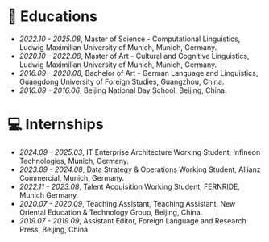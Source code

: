 # 📖 Educations
- *2022.10 - 2025.08*, Master of Science - Computational Linguistics, Ludwig Maximilian University of Munich, Munich, Germany.
- *2020.10 - 2022.08*, Master of Art - Cultural and Cognitive Linguistics, Ludwig Maximilian University of Munich, Munich, Germany.
- *2016.09 - 2020.08*, Bachelor of Art - German Language and Linguistics, Guangdong University of Foreign Studies, Guangzhou, China.
- *2010.09 - 2016.06*, Beijing National Day School, Beijing, China.

# 💻 Internships
- *2024.09 - 2025.03*, IT Enterprise Architecture Working Student, Infineon Technologies, Munich, Germany.
- *2023.09 - 2024.08*, Data Strategy & Operations Working Student, Allianz Commercial, Munich, Germany.
- *2022.11 - 2023.08*, Talent Acquisition Working Student, FERNRIDE, Munich Germany.
- *2020.07 - 2020.09*, Teaching Assistant, Teaching Assistant, New Oriental Education & Technology Group, Beijing, China.
- *2019.07 - 2019.09*, Assistant Editor, Foreign Language and Research Press, Beijing, China.